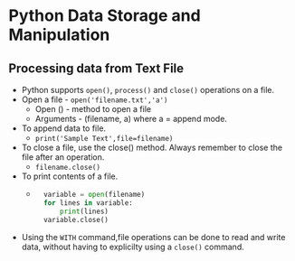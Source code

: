 # Python Data Storage and Manipulation
## Processing data from Text File
- Python supports `open()`, `process()` and `close()` operations on a file.
- Open a file - `open('filename.txt','a')`
    - Open () - method to open a file
    - Arguments - (filename, a) where a = append mode.
- To append data to file.
    - `print('Sample Text',file=filename)`
- To close a file, use the close() method. Always remember to close the file after an operation.
    - `filename.close()`
- To print contents of a file.
    - ```python
        variable = open(filename)
        for lines in variable:
            print(lines)
        variable.close()
        ```
- Using the `WITH` command,file operations can be done to read and write data, without having to explicilty using a `close()` command.
